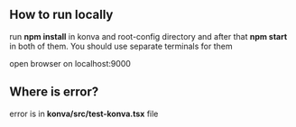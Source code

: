## How to run locally

run **npm install** in konva and root-config directory and after that **npm start** in both of them. You should use separate terminals for them

open browser on localhost:9000


## Where is error?

error is in **konva/src/test-konva.tsx** file